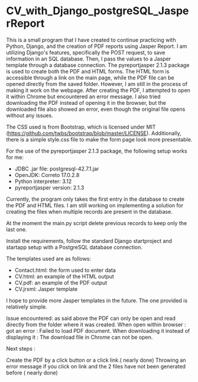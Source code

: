 # CV_with_Django_postgreSQL_JasperReport

This is a small program that I have created to continue practicing with Python, Django, and the creation of PDF reports using Jasper Report. I am utilizing Django's features, specifically the POST request, to save information in an SQL database. Then, I pass the values to a Jasper template through a database connection. The pyreportjasper 2.1.3 package is used to create both the PDF and HTML forms. The HTML form is accessible through a link on the main page, while the PDF file can be opened directly from the saved folder. However, I am still in the process of making it work on the webpage. After creating the PDF, I attempted to open it within Chrome but encountered an error message. I also tried downloading the PDF instead of opening it in the browser, but the downloaded file also showed an error, even though the original file opens without any issues. 

The CSS used is from Bootstrap, which is licensed under MIT (https://github.com/twbs/bootstrap/blob/master/LICENSE). 
Additionally, there is a simple style.css file to make the form page look more presentable.

For the use of the pyreportjasper 2.1.3 package, the following setup works for me:
- JDBC .jar file: postgresql-42.7.1.jar
- OpenJDK: Correto 17.0.2.8
- Python interpreter: 3.12
- pyreportjasper version: 2.1.3

Currently, the program only takes the first entry in the database to create the PDF and HTML files. I am still working on implementing a solution for creating the files when multiple records are present in the database.

At the moment the main.py script delete previous records to keep only the last one.

Install the requirements, follow the standard Django startproject and startapp setup with a PostgreSQL database connection. 


The templates used are as follows:
- Contact.html: the form used to enter data
- CV.html: an example of the HTML output
- CV.pdf: an example of the PDF output
- CV.jrxml: Jasper template

I hope to provide more Jasper templates in the future. The one provided is relatively simple.

Issue encountered: as said above the PDF can only be open and read directly from the folder where it was created.
When open within browser : got an error : Failed to load PDF document.
When downloading it instead of displaying it : The download file in Chrome can not be open.

Next steps :  

Create the PDF by a click button or a click link.( nearly done)
Throwing an error message if you click on link and the 2 files have not been generated before ( nearly done) 




